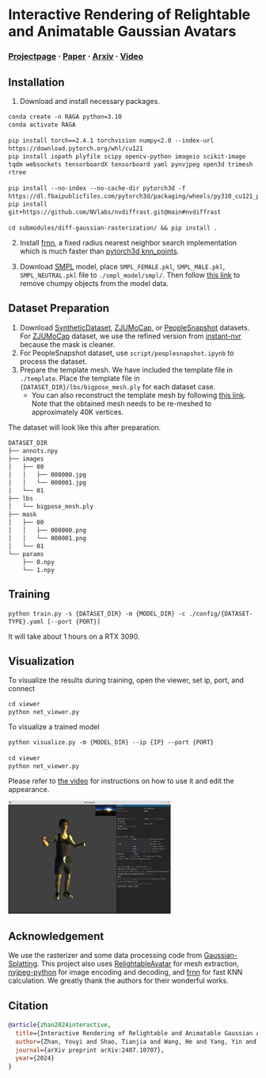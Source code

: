 

# Interactive Rendering of Relightable and Animatable Gaussian Avatars

### [Projectpage](https://gapszju.github.io/InteractRAGA) · [Paper](https://ieeexplore.ieee.org/document/11006750) · [Arxiv](https://arxiv.org/abs/2407.10707) · [Video](https://www.youtube.com/watch?v=hCNf8zVQWLU)

## Installation

1. Download and install necessary packages.

```shell
conda create -n RAGA python=3.10
conda activate RAGA

pip install torch==2.4.1 torchvision numpy<2.0 --index-url https://download.pytorch.org/whl/cu121 
pip install iopath plyfile scipy opencv-python imageio scikit-image tqdm websockets tensorboardX tensorboard yaml pynvjpeg open3d trimesh rtree

pip install --no-index --no-cache-dir pytorch3d -f https://dl.fbaipublicfiles.com/pytorch3d/packaging/wheels/py310_cu121_pyt241/download.html
pip install git+https://github.com/NVlabs/nvdiffrast.git@main#nvdiffrast

cd submodules/diff-gaussian-rasterization/ && pip install .
```

2. Install [frnn](https://github.com/lxxue/FRNN), a fixed radius nearest neighbor search implementation which is much faster than [pytorch3d knn_points](https://pytorch3d.readthedocs.io/en/latest/modules/ops.html#pytorch3d.ops.knn_points).
 
3. Download [SMPL](https://smpl.is.tue.mpg.de/) model, place `SMPL_FEMALE.pkl`, `SMPL_MALE.pkl`, `SMPL_NEUTRAL.pkl` file to `./smpl_model/smpl/`. Then follow [this link](https://github.com/vchoutas/smplx/tree/main/tools) to remove chumpy objects from the model data. 

## Dataset Preparation

1. Download [SyntheticDataset](https://drive.google.com/drive/folders/1kKGelKcufAypLefugBmmOauMfIEc1ZbU?usp=sharing), [ZJUMoCap](https://github.com/zju3dv/instant-nvr/blob/master/docs/install.md#set-up-datasets), or [PeopleSnapshot](https://graphics.tu-bs.de/people-snapshot) datasets. For [ZJUMoCap](https://github.com/zju3dv/instant-nvr/blob/master/docs/install.md#set-up-datasets) dataset, we use the refined version from [instant-nvr](https://github.com/zju3dv/instant-nvr) because the mask is cleaner. 
2. For PeopleSnapshot dataset, use `script/peoplesnapshot.ipynb` to process the dataset.
3. Prepare the template mesh. We have included the template file in `./template`. Place the template file in `{DATASET_DIR}/lbs/bigpose_mesh.ply` for each dataset case. 
   - You can also reconstruct the template mesh by following [this link](https://github.com/wenbin-lin/RelightableAvatar). Note that the obtained mesh needs to be re-meshed to approximately 40K vertices. 

The dataset will look like this after preparation. 
```
DATASET_DIR
├── annots.npy
├── images
│   ├── 00
│   │   ├── 000000.jpg
│   │   └── 000001.jpg
│   └── 01
├── lbs
│   └── bigpose_mesh.ply
├── mask
│   ├── 00
│   │   ├── 000000.png
│   │   └── 000001.png
│   └── 01
└── params
    ├── 0.npy
    └── 1.npy
```

## Training
```shell
python train.py -s {DATASET_DIR} -m {MODEL_DIR} -c ./config/{DATASET-TYPE}.yaml [--port {PORT}]
```
It will take about 1 hours on a RTX 3090. 

## Visualization

To visualize the results during training, open the viewer, set ip, port, and connect
```shell
cd viewer
python net_viewer.py 
```

To visualize a trained model
```shell
python visualize.py -m {MODEL_DIR} --ip {IP} --port {PORT}

cd viewer
python net_viewer.py
```
Please refer to [the video](https://youtu.be/hCNf8zVQWLU?t=138) for instructions on how to use it and edit the appearance.

<img src="./assets/viewer.png" alt="viewer" width="65%" height="65%"/>

## Acknowledgement
We use the rasterizer and some data processing code from [Gaussian-Splatting](https://github.com/graphdeco-inria/gaussian-splatting). This project also uses [RelightableAvatar](https://github.com/wenbin-lin/RelightableAvatar) for mesh extraction, [nvjpeg-python](https://github.com/UsingNet/nvjpeg-python) for image encoding and decoding, and [frnn](https://github.com/lxxue/FRNN) for fast KNN calculation.  We greatly thank the authors for their wonderful works.

## Citation
```bibtex
@article{zhan2024interactive,
  title={Interactive Rendering of Relightable and Animatable Gaussian Avatars},
  author={Zhan, Youyi and Shao, Tianjia and Wang, He and Yang, Yin and Zhou, Kun},
  journal={arXiv preprint arXiv:2407.10707},
  year={2024}
}
```

